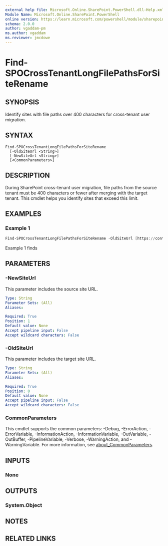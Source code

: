 ```yaml
---
external help file: Microsoft.Online.SharePoint.PowerShell.dll-Help.xml
Module Name: Microsoft.Online.SharePoint.PowerShell
online version: https://learn.microsoft.com/powershell/module/sharepoint-online/find-spocrosstenantlongfilepathsforsiterename
schema: 2.0.0
author: vgaddam-pm
ms.author: vgaddam
ms.reviewer: jmcdowe
---
```


# Find-SPOCrossTenantLongFilePathsForSiteRename

## SYNOPSIS

Identify sites with file paths over 400 characters for cross-tenant user migration.

## SYNTAX

```
Find-SPOCrossTenantLongFilePathsForSiteRename
  [-OldSiteUrl <String>]
  [-NewSiteUrl <String>]
  [<CommonParameters>]
```

## DESCRIPTION
During SharePoint cross-tenant user migration, file paths from the source tenant must be 400 characters or fewer after merging with the target tenant. This cmdlet helps you identify sites that exceed this limit.

## EXAMPLES

### Example 1
```powershell
Find-SPOCrossTenantLongFilePathsForSiteRename -OldSiteUrl [https://contoso.sharepoint.com/sites/site1](https://contoso.sharepoint.com/sites/site1) -NewSiteUrl [https://fabrikam.sharepoint.com/sites/site1](https://fabrikam.sharepoint.com/sites/site1)
```
Example 1 finds 

## PARAMETERS

### -NewSiteUrl
This parameter includes the source site URL.

```yaml
Type: String
Parameter Sets: (All)
Aliases:

Required: True
Position: 1
Default value: None
Accept pipeline input: False
Accept wildcard characters: False
```

### -OldSiteUrl
This parameter includes the target site URL.

```yaml
Type: String
Parameter Sets: (All)
Aliases:

Required: True
Position: 0
Default value: None
Accept pipeline input: False
Accept wildcard characters: False
```

### CommonParameters
This cmdlet supports the common parameters: -Debug, -ErrorAction, -ErrorVariable, -InformationAction, -InformationVariable, -OutVariable, -OutBuffer, -PipelineVariable, -Verbose, -WarningAction, and -WarningVariable. For more information, see [about_CommonParameters](http://go.microsoft.com/fwlink/?LinkID=113216).

## INPUTS

### None

## OUTPUTS

### System.Object
## NOTES

## RELATED LINKS
